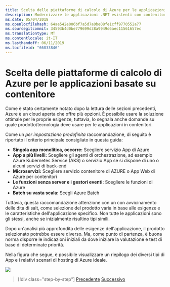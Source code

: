 ```yaml
---
title: Scelta delle piattaforme di calcolo di Azure per le applicazioni basate su contenitore
description: Modernizzare le applicazioni .NET esistenti con contenitori Windows e il Cloud di Azure | Scegliere le piattaforme di calcolo di Azure per le applicazioni basate su contenitore
ms.date: 05/04/2018
ms.openlocfilehash: 64ae542e006bf7a5d7a0be08fe1cff9770552a77
ms.sourcegitcommit: 34593b4d0be779699d38a9949d6aec11561657ec
ms.translationtype: MT
ms.contentlocale: it-IT
ms.lasthandoff: 06/11/2019
ms.locfileid: "66833846"
---
```

# <a name="choosing-azure-compute-platforms-for-container-based-applications"></a>Scelta delle piattaforme di calcolo di Azure per le applicazioni basate su contenitore

Come è stato certamente notato dopo la lettura delle sezioni precedenti, Azure è un cloud aperta che offre più opzioni. È possibile usare la soluzione ottimale per le proprie esigenze, tuttavia, lo segnala anche domande su quale prodotto/tecnologia deve usare per le applicazioni in contenitori.

Come un *per impostazione predefinita* raccomandazione, di seguito è riportato il criterio principale consigliato in questa guida:

- **Singola app monolitica, occorre:** Scegliere servizio App di Azure
- **App a più livelli:** Scegliere gli agenti di orchestrazione, ad esempio Azure Kubernetes Service (AKS) o servizio App se si dispone di uno o alcuni servizi di back-end
- **Microservizi:** Scegliere servizio contenitore di AZURE o App Web di Azure per contenitori
- **Le funzioni senza server e i gestori eventi:** Scegliere le funzioni di Azure
- **Batch su vasta scala:** Scegli Azure Batch

Tuttavia, questa raccomandazione attenzione con un con avvicinamento delle dita di salt, come selezione del prodotto varia in base alle esigenze e le caratteristiche dell'applicazione specifico. Non tutte le applicazioni sono gli stessi, anche se inizialmente risultino tipi simili.

Dopo un'analisi più approfondita delle esigenze dell'applicazione, il prodotto selezionato potrebbe essere diverso. Ma, come punto di partenza, è buona norma disporre le indicazioni iniziali da dove iniziare la valutazione e test di base di determinate priorità.

Nella figura che segue, è possibile visualizzare un riepilogo dei diversi tipi di App e i relativi scenari di hosting di Azure ideale.

![](./media/image8.5.png)

> [!div class="step-by-step"]
> [Precedente](when-to-deploy-windows-containers-to-azure-container-service-kubernetes.md)
> [Successivo](build-resilient-services-ready-for-the-cloud-embrace-transient-failures-in-the-cloud.md)
